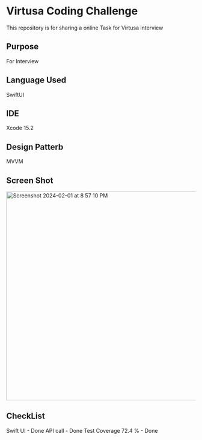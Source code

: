 # Virtusa  Coding Challenge

This repository is for sharing a online Task for Virtusa interview

## Purpose

For Interview

## Language Used

SwiftUI

## IDE

Xcode 15.2

## Design Patterb
MVVM

## Screen Shot

<img width="555" alt="Screenshot 2024-02-01 at 8 57 10 PM" src="https://github.com/SohailUrRahmanGit/onlineCoding/assets/22540497/db0a9f48-14cd-4d42-b39c-2e0daa765d92">

## CheckList

Swift UI - Done
API call - Done
Test Coverage 72.4 % - Done
